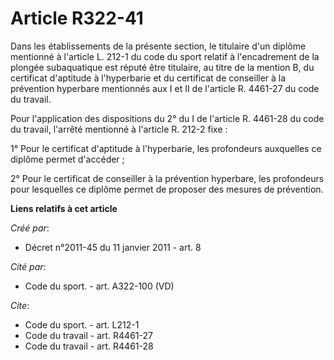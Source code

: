 # Article R322-41

Dans les établissements de la présente section, le titulaire d'un diplôme mentionné à l'article L. 212-1 du code du sport
relatif à l'encadrement de la plongée subaquatique est réputé être titulaire, au titre de la mention B, du certificat
d'aptitude à l'hyperbarie et du certificat de conseiller à la prévention hyperbare mentionnés aux I et II de l'article R.
4461-27 du code du travail. 

Pour l'application des dispositions du 2° du I de l'article R. 4461-28 du code du travail, l'arrêté mentionné à l'article R.
212-2 fixe : 

1° Pour le certificat d'aptitude à l'hyperbarie, les profondeurs auxquelles ce diplôme permet d'accéder ; 

2° Pour le certificat de conseiller à la prévention hyperbare, les profondeurs pour lesquelles ce diplôme permet de proposer
des mesures de prévention.

**Liens relatifs à cet article**

_Créé par_:

  - Décret n°2011-45 du 11 janvier 2011 - art. 8

_Cité par_:

  - Code du sport. - art. A322-100 (VD)

_Cite_:

  - Code du sport. - art. L212-1
  - Code du travail - art. R4461-27
  - Code du travail - art. R4461-28
